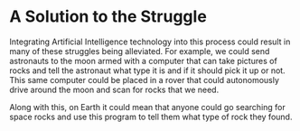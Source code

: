 # A Solution to the Struggle

Integrating Artificial Intelligence technology into this process could result in many of these struggles being alleviated. For example, we could send astronauts to the moon armed with a computer that can take pictures of rocks and tell the astronaut what type it is and if it should pick it up or not. This same computer could be placed in a rover that could autonomously drive around the moon and scan for rocks that we need.

Along with this, on Earth it could mean that anyone could go searching for space rocks and use this program to tell them what type of rock they found.

